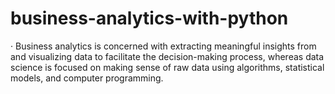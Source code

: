 # business-analytics-with-python
 · Business analytics is concerned with extracting meaningful insights from and visualizing data to facilitate the decision-making process, whereas data science is focused on making sense of raw data using algorithms, statistical models, and computer programming. 
